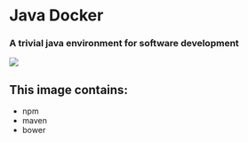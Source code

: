 # Java Docker

### A trivial java environment for software development

[![](https://images.microbadger.com/badges/image/uilianries/java-docker.svg)](https://microbadger.com/images/uilianries/java-docker
 "Get your own image badge on microbadger.com")

## This image contains:
* npm
* maven
* bower
